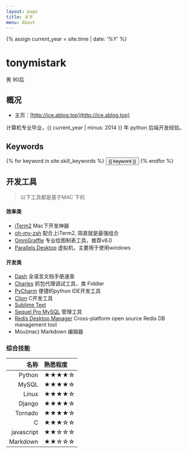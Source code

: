 ```yaml
---
layout: page
title: 关于
menu: About
---
```

{% assign current_year = site.time | date: '%Y' %}

tonymistark
===
男 90后

## 概况

- 主页：[http://ice.ablog.top](http://ice.ablog.top)

计算机专业毕业，{{ current_year | minus: 2014 }} 年 python  后端开发经验。

## Keywords
<div class="btn-inline">
{% for keyword in site.skill_keywords %} <button class="btn btn-outline" type="button">{{ keyword }}</button> {% endfor %}
</div>

## 开发工具

> 以下工具都是基于MAC 下的

#### 效率类

 * [iTerm2](https://www.iterm2.com/) Mac下开发神器
 * [oh-my-zsh](http://ohmyz.sh/)	配合上iTerm2, 简直就是最强组合
 * [OmniGraffle](http://www.omnigroup.com/omnigraffle) 专业绘图制表工具，推荐v6.0
 * [Parallels Desktop](http://www.parallels.com/products/desktop/) 虚拟机，主要用于使用windows

#### 开发类

 * [Dash](http://kapeli.com/dash) 全语言文档手册速查
 * [Charles](http://www.charlesproxy.com/)	抓包代理调试工具、类 Fiddler
 * [PyCharm](http://www.jetbrains.com/pycharm/)  便捷的python IDE开发工具
 * [Clion](https://www.jetbrains.com/clion)  C开发工具
 * [Sublime Text](http://www.sublimetext.com/)
 * [Sequel Pro MySQL](http://www.sequelpro.com/) 管理工具
 * [Redis Desktop Manager](http://redisdesktop.com/) Cross-platform open source Redis DB management tool
 * Mou(mac)  Markdown 编辑器


### 综合技能

| 名称 | 熟悉程度
|--:|:--|
| Python | ★★★★☆ |
| MySQL | ★★★★☆ |
| Linux | ★★★★☆ |
| Django | ★★★★☆ |
| Tornado | ★★★★☆ |
| C | ★★★☆☆ |
| javascript | ★★☆☆☆ |
| Markdown | ★★☆☆☆ |




